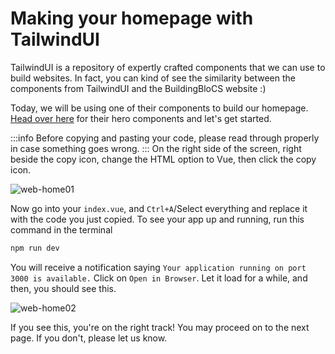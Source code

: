 # Making your homepage with TailwindUI
TailwindUI is a repository of expertly crafted components that we can use to build websites. In fact, you can kind of see the similarity between the components from TailwindUI and the BuildingBloCS website :)

Today, we will be using one of their components to build our homepage. [Head over here](https://tailwindui.com/components/marketing/sections/heroes) for their hero components and let's get started.

:::info
Before copying and pasting your code, please read through properly in case something goes wrong.
::: 
On the right side of the screen, right beside the copy icon, change the HTML option to Vue, then click the copy icon.

![web-home01](/web-home01.png)

Now go into your `index.vue`, and `Ctrl+A`/Select everything and replace it with the code you just copied. To see your app up and running, run this command in the terminal
```bash
npm run dev
```
You will receive a notification saying `Your application running on port 3000 is available.` Click on `Open in Browser`. Let it load for a while, and then, you should see this.

![web-home02](/web-home02.png)

If you see this, you're on the right track! You may proceed on to the next page. If you don't, please let us know.
